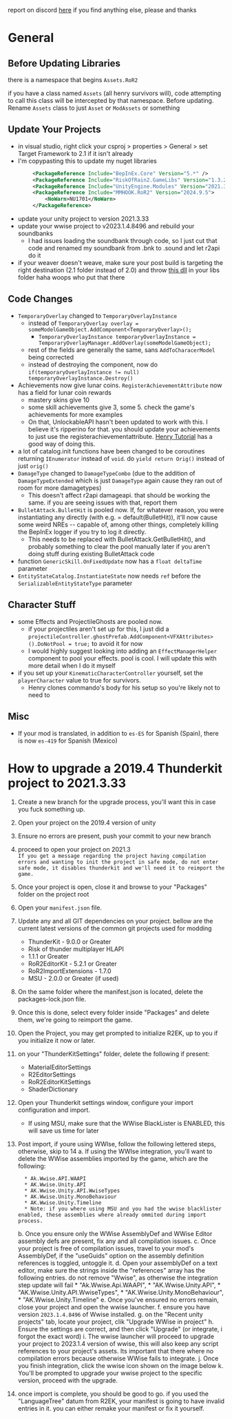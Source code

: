 report on discord [here](https://discord.com/channels/562704639141740588/1279030064192950382) if you find anything else, please and thanks

# General
## Before Updating Libraries
there is a namespace that begins `Assets.RoR2`

if you have a class named `Assets` (all henry survivors will), code attempting to call this class will be intercepted by that namespace. Before updating. Rename `Assets` class to  just `Asset` or `ModAssets` or something

## Update Your Projects
- in visual studio, right click your csproj > properties > General > set Target Framework to 2.1 if it isn't already
- I'm copypasting this to update my nuget libraries
```xml
        <PackageReference Include="BepInEx.Core" Version="5.*" />
        <PackageReference Include="RiskOfRain2.GameLibs" Version="1.3.2-r.1" />
        <PackageReference Include="UnityEngine.Modules" Version="2021.3.33" />
        <PackageReference Include="MMHOOK.RoR2" Version="2024.9.5">
            <NoWarn>NU1701</NoWarn>
        </PackageReference>
```
- update your unity project to version 2021.3.33
- update your wwise project to v2023.1.4.8496 and rebuild your soundbanks
  - I had issues loading the soundbank through code, so I just cut that code and renamed my soundbank from .bnk to .sound and let r2api do it
- if your weaver doesn't weave, make sure your post build is targeting the right destination (2.1 folder instead of 2.0) and throw [this dll](https://cdn.discordapp.com/attachments/1279030064192950382/1279663585189953577/netstandard.dll?ex=66d54315&is=66d3f195&hm=aabf2c9d2c7931a1fd4e044a960e0f755e2a3d0fd461c68453e9376855b3894d&) in your libs folder haha woops who put that there 

## Code Changes
- `TemporaryOverlay` changed to `TemporaryOverlayInstance`
  - instead of `TemporaryOverlay overlay = someModelGameObject.AddComponent<TemporaryOverlay>();`
    - `TemporaryOverlayInstance temporaryOverlayInstance = TemporaryOverlayManager.AddOverlay(someModelGameObject);`
  - rest of the fields are generally the same, sans `AddToCharacerModel` being corrected
  - instead of destroying the component, now do `if(temporaryOverlayInstance != null) temporaryOverlayInstance.Destroy()`
- Achievements now give lunar coins. `RegisterAchievementAttribute` now has a field for lunar coin rewards
  - mastery skins give 10
  - some skill achievements give 3, some 5. check the game's achievements for more examples
  - On that, UnlockableAPI hasn't been updated to work with this. I believe it's ripperino for that. you should update your achievements to just use the registerachievementattribute. [Henry Tutorial](https://github.com/ArcPh1r3/HenryTutorial/wiki/Tutorial#6-unlockables-and-achievements) has a good way of doing this.
- a lot of catalog.init functions have been changed to be coroutines returning `IEnumerator` instead of `void`. do `yield return Orig()` instead of just `orig()`
- `DamageType` changed to `DamageTypeCombo` (due to the addition of `DamageTypeExtended` which is just `DamageType` again cause they ran out of room for more damagetypes)
  - This doesn't affect r2api damageapi. that should be working the same. if you are seeing issues with that, report them
- `BulletAttack.BulletHit` is pooled now. If, for whatever reason, you were instantiating any directly (with e.g. = default(BulletHit)), it'll now cause some weird NREs -- capable of, among other things, completely killing the BepInEx logger if you try to log it directly. 
  - This needs to be replaced with BulletAttack.GetBulletHit(), and probably something to clear the pool manually later if you aren't doing stuff during existing BulletAttack code
- function `GenericSkill.OnFixedUpdate` now has a `float deltaTime` parameter
- `EntityStateCatalog.InstantiateState` now needs `ref` before the `SerializableEntityStateType` parameter

## Character Stuff
- some Effects and ProjectileGhosts are pooled now. 
  - if your projectiles aren't set up for this, I just did a `projectileController.ghostPrefab.AddComponent<VFXAttributes>().DoNotPool = true;` to avoid it for now
  - I would highly suggest looking into adding an `EffectManagerHelper` component to pool your effects. pool is cool. I will update this with more detail when I do it myself
- if you set up your `KinematicCharacterController` yourself, set the `playerCharacter` value to true for survivors.
  - Henry clones commando's body for his setup so you're likely not to need to

## Misc
- If your mod is translated, in addition to `es-ES` for Spanish (Spain), there is now `es-419` for Spanish (Mexico)

# How to upgrade a 2019.4 Thunderkit project to 2021.3.33

1. Create a new branch for the upgrade process, you'll want this in case you fuck something up.
2. Open your project on the 2019.4 version of unity
3. Ensure no errors are present, push your commit to your new branch
4. proceed to open your project on 2021.3  
``If you get a message regarding the project having compilation errors and wanting to init the project in safe mode, do not enter safe mode, it disables thunderkit and we'll need it to reimport the game.``
5. Once your project is open, close it and browse to your "Packages" folder on the project root
6. Open your ``manifest.json`` file.
7. Update any and all GIT dependencies on your project. bellow are the current latest versions of the common git projects used for modding  
    - ThunderKit - 9.0.0 or Greater  
    - Risk of thunder multiplayer HLAPI  
    - 1.1.1 or Greater  
    - RoR2EditorKit - 5.2.1 or Greater  
    - RoR2ImportExtensions - 1.7.0  
    - MSU - 2.0.0 or Greater (if used)
8. On the same folder where the manifest.json is located, delete the packages-lock.json file.
9. Once this is done, select every folder inside "Packages" and delete them, we're going to reimport the game.
10. Open the Project, you may get prompted to initialize R2EK, up to you if you initialize it now or later.
11. on your "ThunderKitSettings" folder, delete the following if present:
      * MaterialEditorSettings
      * R2EditorSettings
      * RoR2EditorKitSettings
      * ShaderDictionary
12. Open your Thunderkit settings window, configure your import configuration and import.
    * If using MSU, make sure that the WWise BlackLister is ENABLED, this will save us time for later

13. Post import, if youre using WWIse, follow the following lettered steps, otherwise, skip to 14
    a. If using the WWIse integration, you'll want to delete the WWise assemblies imported by the game, which are the following:

          * Ak.Wwise.API.WAAPI
          * AK.Wwise.Unity.API
          * AK.Wwise.Unity.API.WwiseTypes
          * AK.Wwise.Unity.MonoBehaviour
          * AK.Wwise.Unity.Timeline
          * Note: if you where using MSU and you had the wwise blacklister enabled, these assemblies where already ommited during import process.
    b. Once you ensure only the WWise AssemblyDef and WWise Editor assembly defs are present, fix any and all compilation issues.
    c. Once your project is free of compilation issues, travel to your mod's AssemblyDef, if the "useGuids" option on the assembly definition references is toggled, untoggle it.
    d. Open your assemblyDef on a text editor, make sure the strings inside the "references" array has the following entries. do not remove "Wwise", as otherwise the integration step update will fail
          * "Ak.Wwise.Api.WAAPI",
          * "AK.Wwise.Unity.API",
          * "AK.Wwise.Unity.API.WwiseTypes",
          * "AK.Wwise.Unity.MonoBehaviour",
          * "AK.Wwise.Unity.Timeline"
    e. Once you've ensured no errors remain, close your project and open the wwise launcher.
    f. ensure you have version ``2023.1.4.8496`` of Wwise installed.
    g. on the "Recent unity projects" tab, locate your project, clik "Upgrade WWise in project"
    h. Ensure the settings are correct, and then click "Upgrade" (or integrate, i forgot the exact word)
    i. The wwise launcher will proceed to upgrade your project to 2023.1.4 version of wwise, this will also keep any script references to your project's assets. Its important that there where no compilation errors because otherwise WWise fails to integrate.
    j. Once you finish integration, click the wwise icon shown on the image below
    k. You'll be prompted to upgrade your wwise project to the specific version, proceed with the upgrade.
14. once import is complete, you should be good to go. if you used the "LanguageTree" datum from R2EK, your manifest is going to have invalid entries in it. you can either remake your manifest or fix it yourself.